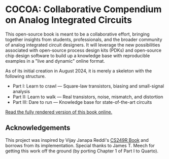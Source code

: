 # COCOA: Collaborative Compendium on Analog Integrated Circuits

This open-source book is meant to be a collaborative effort, bringing together insights from students, professionals, and the broader community of analog integrated circuit designers. It will leverage the new possibilities associated with open-source process design kits (PDKs) and open-source chip design software to build up a knowledge base with reproducible examples in a "live and dynamic" online format.

As of its initial creation in August 2024, it is merely a skeleton with the following structure. 

* Part I: Learn to crawl &mdash; Square-law transistors, biasing and small-signal analysis
* Part II: Learn to walk &mdash; Real transistors, noise, mismatch, and distortion
* Part III: Dare to run &mdash; Knowledge base for state-of-the-art circuits

[Read the fully rendered version of this book online.](https://bmurmann.github.io/COCOA/)

## Acknowledgements

This project was inspired by Vijay Janapa Reddi's [CS249R Book](https://github.com/harvard-edge/cs249r_book/tree/dev) and borrows from its implementation. Special thanks to James T. Meech for getting this work off the ground (by porting Chapter 1 of Part I to Quarto).